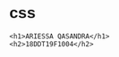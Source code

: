 # css
<!DOCTYPE html>
<html lang="en">
<head>
    <meta charset="UTF-8">
    <meta http-equiv="X-UA-Compatible" content="IE=edge">
    <meta name="viewport" content="width=device-width, initial-scale=1.0">
    <title>Document</title>
</head>

<style>
    *{
        font-family: Arial, sans-serif;
    }
</style>

<body>

    <h1>ARIESSA QASANDRA</h1>
    <h2>18DDT19F1004</h2>

</body>
</html>